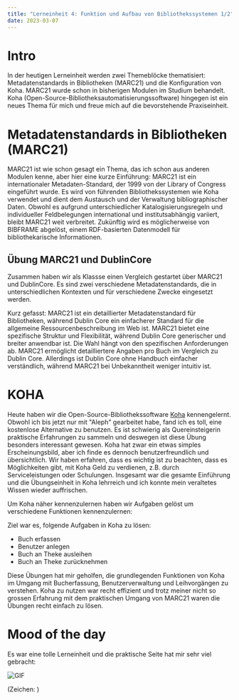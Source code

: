 ```yaml
---
title: "Lerneinheit 4: Funktion und Aufbau von Bibliothekssystemen 1/2"
date: 2023-03-07
---
```


# Intro

In der heutigen Lerneinheit werden zwei Themeblöcke thematisiert: Metadatenstandards in Bibliotheken (MARC21) und die Konfiguration von Koha. MARC21 wurde schon in bisherigen Modulen im Studium behandelt. Koha (Open-Source-Bibliotheksautomatisierungssoftware) hingegen ist ein neues Thema für mich und freue mich auf die bevorstehende Praxiseinheit.

# Metadatenstandards in Bibliotheken (MARC21)

MARC21 ist wie schon gesagt ein Thema, das ich schon aus anderen Modulen kenne, aber hier eine kurze Einführung:
MARC21 ist ein internationaler Metadaten-Standard, der 1999 von der Library of Congress eingeführt wurde. Es wird von führenden Bibliothekssystemen wie Koha verwendet und dient dem Austausch und der Verwaltung bibliographischer Daten. Obwohl es aufgrund unterschiedlicher Katalogisierungsregeln und individueller Feldbelegungen international und institutsabhängig variiert, bleibt MARC21 weit verbreitet. Zukünftig wird es möglicherweise von BIBFRAME abgelöst, einem RDF-basierten Datenmodell für bibliothekarische Informationen.

## Übung MARC21 und DublinCore

Zusammen haben wir als Klassse einen Vergleich gestartet über MARC21 und DublinCore. Es sind zwei verschiedene Metadatenstandards, die in unterschiedlichen Kontexten und für verschiedene Zwecke eingesetzt werden.

Kurz gefasst:
MARC21 ist ein detaillierter Metadatenstandard für Bibliotheken, während Dublin Core ein einfacherer Standard für die allgemeine Ressourcenbeschreibung im Web ist. MARC21 bietet eine spezifische Struktur und Flexibilität, während Dublin Core generischer und breiter anwendbar ist. Die Wahl hängt von den spezifischen Anforderungen ab. MARC21 ermöglicht detailliertere Angaben pro Buch im Vergleich zu Dublin Core. Allerdings ist Dublin Core ohne Handbuch einfacher verständlich, während MARC21 bei Unbekanntheit weniger intuitiv ist.

# KOHA

Heute haben wir die Open-Source-Bibliothekssoftware [Koha](https://koha-community.org) kennengelernt. Obwohl ich bis jetzt nur mit "Aleph" gearbeitet habe, fand ich es toll, eine kostenlose Alternative zu benutzen. Es ist schwierig als Quereinsteigerin praktische Erfahrungen zu sammeln und deswegen ist diese Übung besonders interessant gewesen. Koha hat zwar ein etwas simples Erscheinungsbild, aber ich finde es dennoch benutzerfreundlich und übersichtlich. Wir haben erfahren, dass es wichtig ist zu beachten, dass es Möglichkeiten gibt, mit Koha Geld zu verdienen, z.B. durch Serviceleistungen oder Schulungen. Insgesamt war die gesamte Einführung und die Übungseinheit in Koha lehrreich und ich konnte mein veraltetes Wissen wieder auffrischen.

Um Koha näher kennenzulernen haben wir Aufgaben gelöst um verschiedene Funktionen kennenzulernen:

Ziel war es, folgende Aufgaben in Koha zu lösen:

- Buch erfassen
- Benutzer anlegen
- Buch an Theke ausleihen
- Buch an Theke zurücknehmen

Diese Übungen hat mir geholfen, die grundlegenden Funktionen von Koha im Umgang mit Bucherfassung, Benutzerverwaltung und Leihvorgängen zu verstehen. Koha zu nutzen war recht effizient und trotz meiner nicht so grossen Erfahrung mit dem praktischen Umgang von MARC21 waren die Übungen recht einfach zu lösen.

# Mood of the day

Es war eine tolle Lerneinheit und die praktische Seite hat mir sehr viel gebracht:

![GIF](https://i.imgflip.com/150wij.jpg)


(Zeichen: )
